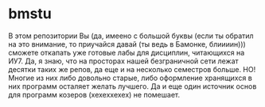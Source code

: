 # bmstu

В этом репозитории Вы (да, имеено с большой буквы (если ты обратил на это внимание, то приучайся давай (ты ведь в Бамонке, блиииин))) сможете откапать уже готовые лабы для дисциплин, читающихся на ИУ7. Да, я знаю, что на просторах нашей безграничной сети лежат десятки таких же репов, да еще и на несколько семестров больше. НО! Многие из них либо довольно старые, либо оформление хранящихся в них программ осталяет желать лучшего. Да и еще один источник основ для программ козеров (хехеххехех) не помешает.  
